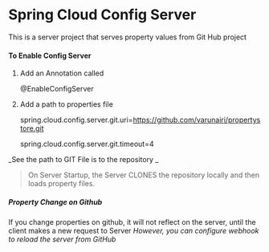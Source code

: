 
# Spring Cloud Config Server

This is a server project that serves property values from Git Hub project


#### To Enable Config Server


1.  Add an Annotation called 

	@EnableConfigServer

2.  Add a path to properties file

	spring.cloud.config.server.git.uri=https://github.com/varunairi/propertystore.git

	spring.cloud.config.server.git.timeout=4

_See the path to GIT File is to the repository _ 


> On Server Startup, the Server CLONES the repository locally and then loads property files.


##### Property Change on Github

If you change properties on github, it will not reflect on the server, until the client makes a new request to Server
_However, you can configure webhook to reload the server from GitHub_ 